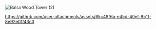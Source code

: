 ![Balsa Wood Tower (2)](https://github.com/AymanTarek2/Tower-Design/assets/173570689/e6b73127-141f-48ad-bac6-7faa36bf8175)




https://github.com/user-attachments/assets/65c48f6a-e45d-40ef-851f-8e92e01f43c3


